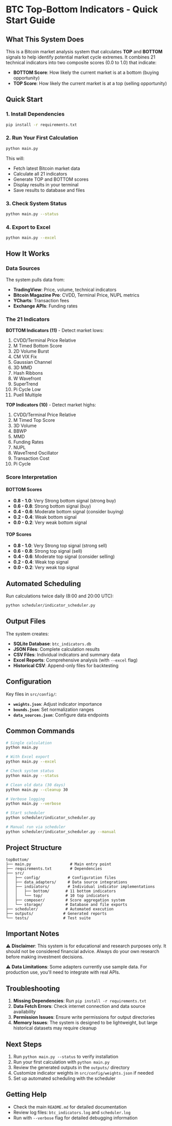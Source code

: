 # BTC Top-Bottom Indicators - Quick Start Guide

## What This System Does

This is a Bitcoin market analysis system that calculates **TOP** and **BOTTOM** signals to help identify potential market cycle extremes. It combines 21 technical indicators into two composite scores (0.0 to 1.0) that indicate:

- **BOTTOM Score**: How likely the current market is at a bottom (buying opportunity)
- **TOP Score**: How likely the current market is at a top (selling opportunity)

## Quick Start

### 1. Install Dependencies
```bash
pip install -r requirements.txt
```

### 2. Run Your First Calculation
```bash
python main.py
```

This will:
- Fetch latest Bitcoin market data
- Calculate all 21 indicators
- Generate TOP and BOTTOM scores
- Display results in your terminal
- Save results to database and files

### 3. Check System Status
```bash
python main.py --status
```

### 4. Export to Excel
```bash
python main.py --excel
```

## How It Works

### Data Sources
The system pulls data from:
- **TradingView**: Price, volume, technical indicators
- **Bitcoin Magazine Pro**: CVDD, Terminal Price, NUPL metrics
- **YCharts**: Transaction fees
- **Exchange APIs**: Funding rates

### The 21 Indicators

**BOTTOM Indicators (11)** - Detect market lows:
1. CVDD/Terminal Price Relative
2. M Timed Bottom Score
3. 2D Volume Burst
4. CM VIX Fix
5. Gaussian Channel
6. 3D MMD
7. Hash Ribbons
8. W Wavefront
9. SuperTrend
10. Pi Cycle Low
11. Puell Multiple

**TOP Indicators (10)** - Detect market highs:
1. CVDD/Terminal Price Relative
2. M Timed Top Score
3. 3D Volume
4. BBWP
5. MMD
6. Funding Rates
7. NUPL
8. WaveTrend Oscillator
9. Transaction Cost
10. Pi Cycle

### Score Interpretation

#### BOTTOM Scores
- **0.8 - 1.0**: Very Strong bottom signal (strong buy)
- **0.6 - 0.8**: Strong bottom signal (buy)
- **0.4 - 0.6**: Moderate bottom signal (consider buying)
- **0.2 - 0.4**: Weak bottom signal
- **0.0 - 0.2**: Very weak bottom signal

#### TOP Scores
- **0.8 - 1.0**: Very Strong top signal (strong sell)
- **0.6 - 0.8**: Strong top signal (sell)
- **0.4 - 0.6**: Moderate top signal (consider selling)
- **0.2 - 0.4**: Weak top signal
- **0.0 - 0.2**: Very weak top signal

## Automated Scheduling

Run calculations twice daily (8:00 and 20:00 UTC):
```bash
python scheduler/indicator_scheduler.py
```

## Output Files

The system creates:
- **SQLite Database**: `btc_indicators.db`
- **JSON Files**: Complete calculation results
- **CSV Files**: Individual indicators and summary data
- **Excel Reports**: Comprehensive analysis (with `--excel` flag)
- **Historical CSV**: Append-only files for backtesting

## Configuration

Key files in `src/config/`:
- **`weights.json`**: Adjust indicator importance
- **`bounds.json`**: Set normalization ranges
- **`data_sources.json`**: Configure data endpoints

## Common Commands

```bash
# Single calculation
python main.py

# With Excel export
python main.py --excel

# Check system status
python main.py --status

# Clean old data (30 days)
python main.py --cleanup 30

# Verbose logging
python main.py --verbose

# Start scheduler
python scheduler/indicator_scheduler.py

# Manual run via scheduler
python scheduler/indicator_scheduler.py --manual
```

## Project Structure

```
topBottom/
├── main.py                 # Main entry point
├── requirements.txt        # Dependencies
├── src/
│   ├── config/            # Configuration files
│   ├── data_adapters/     # Data source integrations
│   ├── indicators/        # Individual indicator implementations
│   │   ├── bottom/       # 11 bottom indicators
│   │   └── top/          # 10 top indicators
│   ├── composer/         # Score aggregation system
│   └── storage/          # Database and file exports
├── scheduler/            # Automated execution
├── outputs/             # Generated reports
└── tests/               # Test suite
```

## Important Notes

⚠️ **Disclaimer**: This system is for educational and research purposes only. It should not be considered financial advice. Always do your own research before making investment decisions.

⚠️ **Data Limitations**: Some adapters currently use sample data. For production use, you'll need to integrate with real APIs.

## Troubleshooting

1. **Missing Dependencies**: Run `pip install -r requirements.txt`
2. **Data Fetch Errors**: Check internet connection and data source availability
3. **Permission Issues**: Ensure write permissions for output directories
4. **Memory Issues**: The system is designed to be lightweight, but large historical datasets may require cleanup

## Next Steps

1. Run `python main.py --status` to verify installation
2. Run your first calculation with `python main.py`
3. Review the generated outputs in the `outputs/` directory
4. Customize indicator weights in `src/config/weights.json` if needed
5. Set up automated scheduling with the scheduler

## Getting Help

- Check the main `README.md` for detailed documentation
- Review log files: `btc_indicators.log` and `scheduler.log`
- Run with `--verbose` flag for detailed debugging information